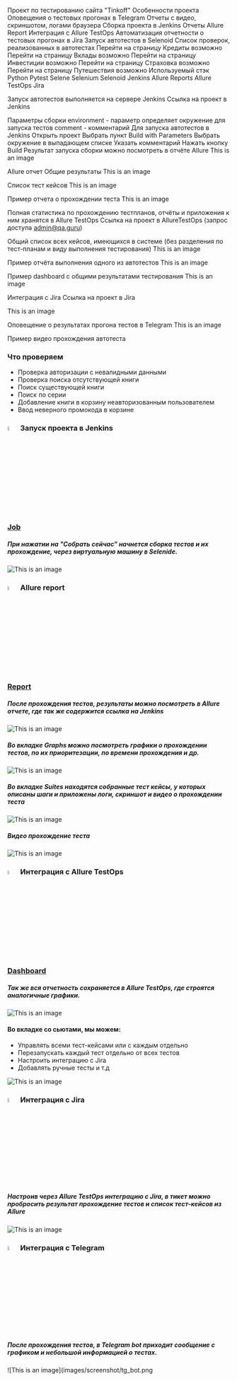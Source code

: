 Проект по тестированию сайта "Tinkoff"
Особенности проекта
Оповещения о тестовых прогонах в Telegram
Отчеты с видео, скриншотом, логами браузера
Сборка проекта в Jenkins
Отчеты Allure Report
Интеграция с Allure TestOps
Автоматизация отчетности о тестовых прогонах в Jira
Запуск автотестов в Selenoid
Список проверок, реализованных в автотестах
 Перейти на страницу Кредиты возможно
 Перейти на страницу Вклады возможно
 Перейти на страницу Инвестиции возможно
 Перейти на страницу Страховка возможно
 Перейти на страницу Путешествия возможно
Используемый стэк
Python	Pytest	Selene	Selenium	Selenoid	Jenkins	Allure Reports	Allure TestOps	Jira
          

Запуск автотестов выполняется на сервере Jenkins
Ссылка на проект в Jenkins

Параметры сборки
environment - параметр определяет окружение для запуска тестов
comment - комментарий
Для запуска автотестов в Jenkins
Открыть проект
Выбрать пункт Build with Parameters
Выбрать окружение в выпадающем списке
Указать комментарий
Нажать кнопку Build
Результат запуска сборки можно посмотреть в отчёте Allure
This is an image

Allure отчет
Общие результаты
This is an image

Список тест кейсов
This is an image

Пример отчета о прохождении теста
This is an image

Полная статистика по прохождению тестпланов, отчёты и приложения к ним хранятся в Allure TestOps
Ссылка на проект в AllureTestOps (запрос доступа admin@qa.guru)

Общий список всех кейсов, имеющихся в системе (без разделения по тест-планам и виду выполнения тестирования)
This is an image

Пример отчёта выполнения одного из автотестов
This is an image

Пример dashboard с общими результатами тестирования
This is an image

Интеграция с Jira
Ссылка на проект в Jira

This is an image

Оповещение о результатах прогона тестов в Telegram
This is an image

Пример видео прохождения автотеста

### Что проверяем
* Проверка авторизации с невалидными данными
* Проверка поиска отсутствующей книги
* Поиск существующей книги
* Поиск по серии
* Добавление книги в корзину неавторизованным пользователем
* Ввод неверного промокода в корзине


### <img width="5%" title="Jenkins" src="images/logo/jenkins.png"> Запуск проекта в Jenkins

### [Job](https://jenkins.autotests.cloud/job/Students/job/Book_House/)

##### При нажатии на "Собрать сейчас" начнется сборка тестов и их прохождение, через виртуальную машину в Selenide.
![This is an image](images/screenshot/jenkins.png)

<!-- Allure report -->

### <img width="5%" title="Allure Report" src="images/logo/allure_report.png"> Allure report
### [Report](https://jenkins.autotests.cloud/job/Students/job/Book_House/allure/)
##### После прохождения тестов, результаты можно посмотреть в Allure отчете, где так же содержится ссылка на Jenkins
![This is an image](images/screenshot/allure_dashboard.png)

##### Во вкладке Graphs можно посмотреть графики о прохождении тестов, по их приоритезации, по времени прохождения и др.
![This is an image](images/screenshot/allure_graphs.png)

##### Во вкладке Suites находятся собранные тест кейсы, у которых описаны шаги и приложены логи, скриншот и видео о прохождении теста
![This is an image](images/screenshot/allure_suites.png)

##### Видео прохождение теста
![This is an image](images/screenshot/tests_ui.gif)

<!-- Allure TestOps -->

### <img width="5%" title="Allure TestOps" src="images/logo/allure_testops.png"> Интеграция с Allure TestOps

### [Dashboard](https://allure.autotests.cloud/project/2291/dashboards)

##### Так же вся отчетность сохраняется в Allure TestOps, где строятся аналогичные графики.
![This is an image](images/screenshot/allure_testops_dashboard.png)

#### Во вкладке со сьютами, мы можем:
- Управлять всеми тест-кейсами или с каждым отдельно
- Перезапускать каждый тест отдельно от всех тестов
- Настроить интеграцию с Jira
- Добавлять ручные тесты и т.д

![This is an image](images/screenshot/allure_testops_suites.png)


<!-- Jira -->

### <img width="5%" title="Jira" src="images/logo/jira.png"> Интеграция с Jira
##### Настроив через Allure TestOps интеграцию с Jira, в тикет можно пробросить результат прохождение тестов и список тест-кейсов из Allure

![This is an image](images/screenshot/jira.png)


<!-- Telegram -->

### <img width="5%" title="Telegram" src="images/logo/tg.png"> Интеграция с Telegram
##### После прохождения тестов, в Telegram bot приходит сообщение с графиком и небольшой информацией о тестах.

![This is an image](images/screenshot/tg_bot.png